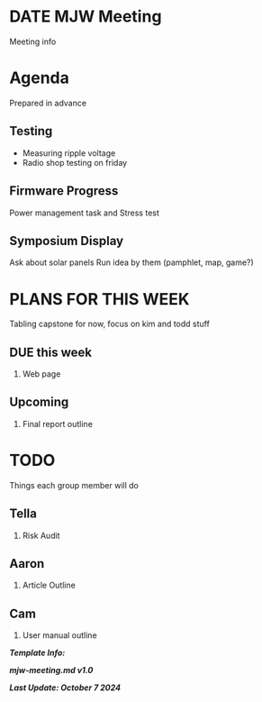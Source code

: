 # DATE MJW Meeting

Meeting info

# Agenda

Prepared in advance

## Testing

- Measuring ripple voltage
- Radio shop testing on friday

## Firmware Progress

Power management task and Stress test

## Symposium Display

Ask about solar panels
Run idea by them (pamphlet, map, game?)

# PLANS FOR THIS WEEK

Tabling capstone for now, focus on kim and todd stuff

## DUE this week

1. Web page

## Upcoming

1. Final report outline

# TODO

Things each group member will do

## Tella

1. Risk Audit

## Aaron

1. Article Outline

## Cam

1. User manual outline

***Template Info:***

***mjw-meeting.md v1.0***

***Last Update: October 7 2024***
